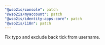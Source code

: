 ```yaml
---
"@wso2is/console": patch
"@wso2is/myaccount": patch
"@wso2is/identity-apps-core": patch
"@wso2is/i18n": patch
---
```


Fix typo and exclude back tick from username.
